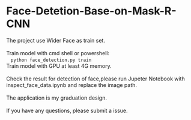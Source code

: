# Face-Detetion-Base-on-Mask-R-CNN
The project use Wider Face as train set.  
</br>
Train model with cmd shell or powershell:  
&nbsp;&nbsp;&nbsp;```python face_detection.py train```
</br>
Train model with GPU at least 4G memory.  
</br>Check the result for detection of face,please run Jupeter Notebook with inspect_face_data.ipynb and replace the image path.  
</br>The application is my graduation design.  
</br>If you have any questions, please submit a issue.
